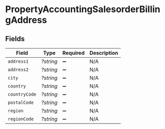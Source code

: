 # PropertyAccountingSalesorderBillingAddress


## Fields

| Field              | Type               | Required           | Description        |
| ------------------ | ------------------ | ------------------ | ------------------ |
| `address1`         | *?string*          | :heavy_minus_sign: | N/A                |
| `address2`         | *?string*          | :heavy_minus_sign: | N/A                |
| `city`             | *?string*          | :heavy_minus_sign: | N/A                |
| `country`          | *?string*          | :heavy_minus_sign: | N/A                |
| `countryCode`      | *?string*          | :heavy_minus_sign: | N/A                |
| `postalCode`       | *?string*          | :heavy_minus_sign: | N/A                |
| `region`           | *?string*          | :heavy_minus_sign: | N/A                |
| `regionCode`       | *?string*          | :heavy_minus_sign: | N/A                |